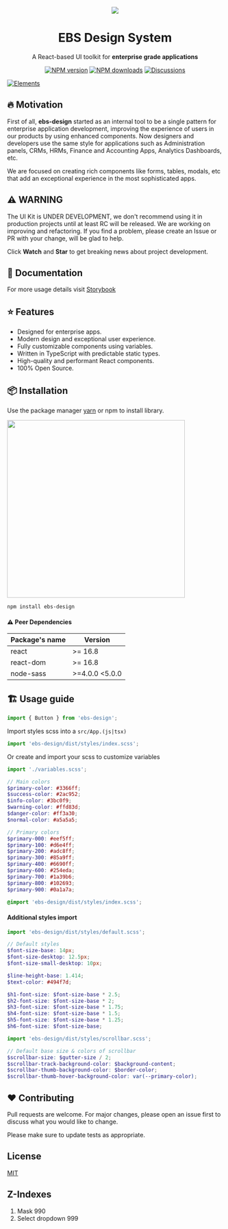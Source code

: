 <p align="center">
  <img src="https://i.ibb.co/J260f5z/ebs-design.png">
</p>

<h1 align="center">EBS Design System</h1>

<div align="center">

A React-based UI toolkit for **enterprise grade applications**

[![NPM version][npm-image]][npm-url]
[![NPM downloads][download-image]][download-url]
[![Discussions][discussions-image]][discussions-url]

</div>

[![Elements][elements-image]][elements-url]

[npm-image]: http://img.shields.io/npm/v/ebs-design.svg?style=flat-square
[npm-url]: http://npmjs.org/package/ebs-design
[logo-image]: https://i.ibb.co/J260f5z/ebs-design.png
[elements-image]: https://i.ibb.co/gMSWhYM/Elements-1.png
[elements-url]: https://ebs-integrator.github.io/ebs-design/
[download-image]: https://img.shields.io/npm/dm/ebs-design.svg?style=flat-square
[download-url]: https://npmjs.org/package/ebs-design
[discussions-image]: https://img.shields.io/badge/discussions-on%20github-blue?style=flat-square
[discussions-url]: https://github.com/ebs-integrator/ebs-design/discussions

## 🔥 Motivation

First of all, **ebs-design** started as an internal tool to be a single pattern for enterprise application development, improving the experience of users in our products by using enhanced components. Now designers and developers use the same style for applications such as Administration panels, CRMs, HRMs, Finance and Accounting Apps, Analytics Dashboards, etc. 

We are focused on creating rich components like forms, tables, modals, etc that add an exceptional experience in the most sophisticated apps.

## ⚠️ WARNING

The UI Kit is UNDER DEVELOPMENT, we don't recommend using it in production projects until at least RC will be released. We are working on improving and refactoring. If you find  a problem, please create an Issue or PR with your change, will be glad to help. 

Click **Watch** and **Star** to get breaking news about project development.

## 🧾 Documentation

For more usage details visit [Storybook](https://ebs-integrator.github.io/ebs-design/)

## ⭐ Features

- Designed for enterprise apps.
- Modern design and exceptional user experience.
- Fully customizable components using variables.
- Written in TypeScript with predictable static types.
- High-quality and performant React components.
- 100% Open Source.

## 📦 Installation

Use the package manager [yarn](https://classic.yarnpkg.com/en/docs/install/#debian-stable) or npm to install library.

<a href="https://www.npmjs.com/package/ebs-design"><img width="415px" src="https://nodei.co/npm/ebs-design.png?downloads=true&downloadRank=true&stars=true" /></a>

```
npm install ebs-design
```

#### ⚠️ Peer Dependencies

| Package's name | Version        |
| -------------- | -------------- |
| react          | >= 16.8        |
| react-dom      | >= 16.8        |
| node-sass      | >=4.0.0 <5.0.0 |

## 🏗️ Usage guide

```javascript
import { Button } from 'ebs-design';
```

Import styles scss into a `src/App.(js|tsx)`

```javascript
import 'ebs-design/dist/styles/index.scss';
```

Or create and import your scss to customize variables

```javascript
import './variables.scss';
```

```scss
// Main colors
$primary-color: #3366ff;
$success-color: #2ac952;
$info-color: #3bc0f9;
$warning-color: #ffd83d;
$danger-color: #ff3a30;
$normal-color: #a5a5a5;

// Primary colors
$primary-000: #eef5ff;
$primary-100: #d6e4ff;
$primary-200: #adc8ff;
$primary-300: #85a9ff;
$primary-400: #6690ff;
$primary-600: #254eda;
$primary-700: #1a39b6;
$primary-800: #102693;
$primary-900: #0a1a7a;

@import 'ebs-design/dist/styles/index.scss';
```

#### Additional styles import

```javascript
import 'ebs-design/dist/styles/default.scss';
```

```scss
// Default styles
$font-size-base: 14px;
$font-size-desktop: 12.5px;
$font-size-small-desktop: 10px;

$line-height-base: 1.414;
$text-color: #494f7d;

$h1-font-size: $font-size-base * 2.5;
$h2-font-size: $font-size-base * 2;
$h3-font-size: $font-size-base * 1.75;
$h4-font-size: $font-size-base * 1.5;
$h5-font-size: $font-size-base * 1.25;
$h6-font-size: $font-size-base;
```

```javascript
import 'ebs-design/dist/styles/scrollbar.scss';
```

```scss
// Default base size & colors of scrollbar
$scrollbar-size: $gutter-size / 2;
$scrollbar-track-background-color: $background-content;
$scrollbar-thumb-background-color: $border-color;
$scrollbar-thumb-hover-background-color: var(--primary-color);
```

## ❤️ Contributing

Pull requests are welcome. For major changes, please open an issue first to discuss what you would like to change.

Please make sure to update tests as appropriate.

## License

[MIT](https://choosealicense.com/licenses/mit/)

## Z-Indexes

1. Mask 990
2. Select dropdown 999
